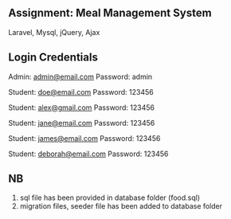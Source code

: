 ## Assignment: Meal Management System

Laravel, Mysql, jQuery, Ajax

## Login Credentials

Admin: admin@email.com
Password: admin

Student: doe@email.com
Password: 123456

Student: alex@gmail.com
Password: 123456

Student: jane@email.com
Password: 123456

Student: james@email.com
Password: 123456

Student: deborah@email.com
Password: 123456

## NB

1. sql file has been provided in database folder (food.sql)
2. migration files, seeder file has been added to database folder
